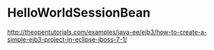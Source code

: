# HelloWorldSessionBean
http://theopentutorials.com/examples/java-ee/ejb3/how-to-create-a-simple-ejb3-project-in-eclipse-jboss-7-1/

